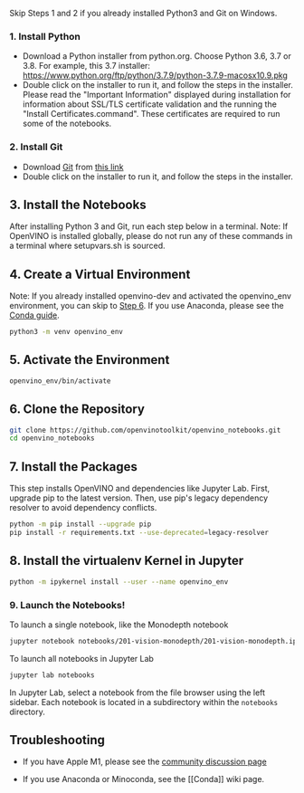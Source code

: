 Skip Steps 1 and 2 if you already installed Python3 and Git on Windows.

### 1. Install Python

* Download a Python installer from python.org. Choose Python 3.6, 3.7 or 3.8. For example, this 3.7 installer: https://www.python.org/ftp/python/3.7.9/python-3.7.9-macosx10.9.pkg
* Double click on the installer to run it, and follow the steps in the installer. Please read the "Important Information" displayed during installation for information about SSL/TLS certificate validation and the running the "Install Certificates.command". These certificates are required to run some of the notebooks.

### 2. Install Git 

* Download [Git](https://git-scm.com/download/mac) from [this link](https://sourceforge.net/projects/git-osx-installer/files/git-2.31.0-intel-universal-mavericks.dmg/download?use_mirror=autoselect)
* Double click on the installer to run it, and follow the steps in the installer.

## 3. Install the Notebooks

After installing Python 3 and Git, run each step below in a terminal. Note: If OpenVINO is installed globally, please do not run any of these commands in a terminal where setupvars.sh is sourced.

## 4. Create a Virtual Environment

Note: If you already installed openvino-dev and activated the openvino_env environment, you can skip to [Step 6](#6-clone-the-repository). If you use Anaconda, please see the [Conda guide](https://github.com/openvinotoolkit/openvino_notebooks/wiki/Conda).

```bash
python3 -m venv openvino_env
```

## 5. Activate the Environment

```bash
openvino_env/bin/activate
```

## 6. Clone the Repository

```bash
git clone https://github.com/openvinotoolkit/openvino_notebooks.git
cd openvino_notebooks
```

## 7. Install the Packages

This step installs OpenVINO and dependencies like Jupyter Lab. First, upgrade pip to the latest version. Then, use pip's legacy dependency resolver to avoid dependency conflicts.

```bash
python -m pip install --upgrade pip
pip install -r requirements.txt --use-deprecated=legacy-resolver
```

## 8. Install the virtualenv Kernel in Jupyter

```bash
python -m ipykernel install --user --name openvino_env
```

### 9. Launch the Notebooks!

To launch a single notebook, like the Monodepth notebook

```bash
jupyter notebook notebooks/201-vision-monodepth/201-vision-monodepth.ipynb
```

To launch all notebooks in Jupyter Lab

```bash
jupyter lab notebooks
```

In Jupyter Lab, select a notebook from the file browser using the left sidebar. Each notebook is located in a subdirectory within the `notebooks` directory.

## Troubleshooting

* If you have Apple M1, please see the [community discussion page](https://github.com/openvinotoolkit/openvino_notebooks/discussions/10)

* If you use Anaconda or Minoconda, see the [[Conda]] wiki page.